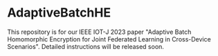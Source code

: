 # AdaptiveBatchHE

This repository is for our IEEE IOT-J 2023 paper "Adaptive Batch Homomorphic Encryption for Joint Federated Learning in Cross-Device Scenarios". Detailed instructions will be released soon.